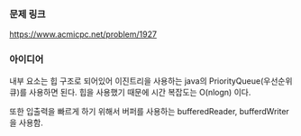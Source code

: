 ### 문제 링크

https://www.acmicpc.net/problem/1927


### 아이디어

내부 요소는 힙 구조로 되어있어 이진트리을 사용하는 java의 PriorityQueue(우선순위 큐)를 사용하면 된다. 힙을 사용했기 때문에 시간 복잡도는 O(nlogn) 이다. 

또한 입출력을 빠르게 하기 위해서 버퍼를 사용하는 bufferedReader, bufferdWriter을 사용함.
